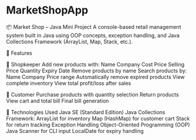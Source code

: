 # MarketShopApp
📦 Market Shop – Java Mini Project
A console-based retail management system built in Java using OOP concepts, exception handling, and Java Collections Framework (ArrayList, Map, Stack, etc.).

🛒 Features

👤 Shopkeeper
Add new products with:
Name
Company
Cost Price
Selling Price
Quantity
Expiry Date
Remove products by name
Search products by:
Name
Company
Price range
Automatically remove expired products
View complete inventory
View total profit/loss after sales

🧑 Customer
Purchase products with quantity selection
Return products
View cart and total bill
Final bill generation

🔧 Technologies Used
Java SE (Standard Edition)
Java Collections Framework:
ArrayList for inventory
Map (HashMap) for customer cart
Stack for return tracking
Exception Handling
Object-Oriented Programming (OOP)
Java Scanner for CLI input
LocalDate for expiry handling
